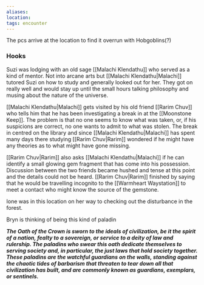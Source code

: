```yaml
---
aliases:
location:
tags: encounter
---
```


The pcs arrive at the location to find it overrun with Hobgoblins(?)

### Hooks

Suzi was lodging with an old sage [[Malachi Klendathu]] who served as a kind of mentor.  Not into arcane arts but [[Malachi Klendathu|Malachi]] tutored Suzi on how to study and generally looked out for her.  They got on really well and would stay up until the small hours talking philosophy and musing about the nature of the universe.

[[Malachi Klendathu|Malachi]] gets visited by his old friend [[Rarim Chuv]] who tells him that he has been investigating a break in at the [[Moonstone Keep]].  The problem is that no one seems to know what was taken, or, if his suspicions are correct, no one wants to admit to what was stolen.  The break in centred on the library and  since [[Malachi Klendathu|Malachi]] has spent many days there studying [[Rarim Chuv|Rarim]] wondered if he might have any theories as to what might have gone missing.

[[Rarim Chuv|Rarim]] also asks [[Malachi Klendathu|Malachi]] if he can identify a small glowing gem fragment that has come into his possession.  Discussion between the two friends became hushed and tense at this point and the details could not be heard.  [[Rarim Chuv|Rarim]] finished by saying that he would be travelling incognito to the [[Warmheart Waystation]] to meet a contact who might know the source of the gemstone.

Ione was in this location on her way to checking out the disturbance in the forest.



Bryn is thinking of being this kind of paladin

**_The Oath of the Crown is sworn to the ideals of civilization, be it the spirit of a nation, fealty to a sovereign, or service to a deity of law and rulership. The paladins who swear this oath dedicate themselves to serving society and, in particular, the just laws that hold society together. These paladins are the watchful guardians on the walls, standing against the chaotic tides of barbarism that threaten to tear down all that civilization has built, and are commonly known as guardians, exemplars, or sentinels._**